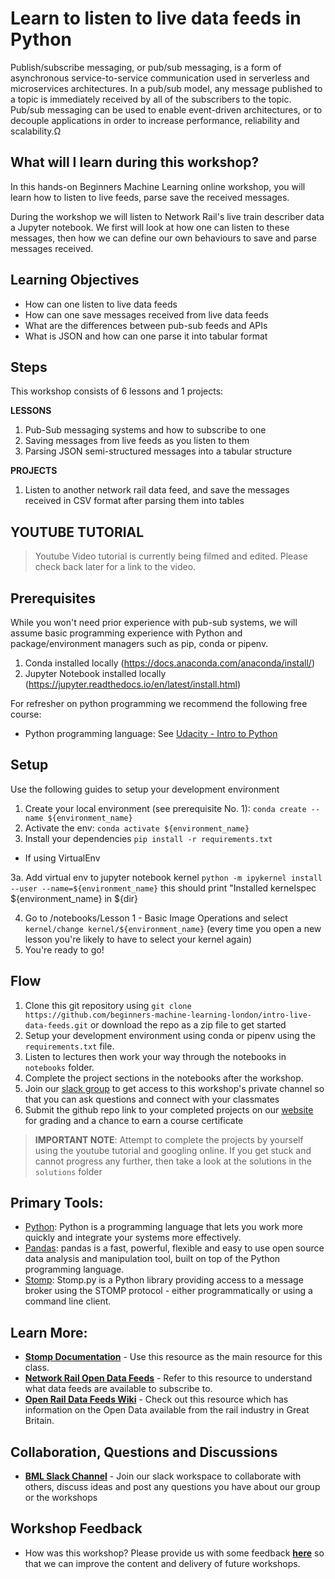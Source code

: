 # Learn to listen to live data feeds in Python

Publish/subscribe messaging, or pub/sub messaging, is a form of asynchronous service-to-service communication used in serverless and microservices architectures. In a pub/sub model, any message published to a topic is immediately received by all of the subscribers to the topic. Pub/sub messaging can be used to enable event-driven architectures, or to decouple applications in order to increase performance, reliability and scalability.Ω
## What will I learn during this workshop?

In this hands-on Beginners Machine Learning online workshop, you will learn how to listen to live feeds, parse save the received messages.

During the workshop we will listen to Network Rail's live train describer data a Jupyter notebook. We first will look at how one can listen to these messages, then how we can define our own behaviours to save and parse messages received.

## Learning Objectives

- How can one listen to live data feeds
- How can one save messages received from live data feeds
- What are the differences between pub-sub feeds and APIs
- What is JSON and how can one parse it into tabular format

## Steps

This workshop consists of 6 lessons and 1 projects:

**LESSONS**
1. Pub-Sub messaging systems and how to subscribe to one
2. Saving messages from live feeds as you listen to them
3. Parsing JSON semi-structured messages into a tabular structure

**PROJECTS**
1. Listen to another network rail data feed, and save the messages received in CSV format after parsing them into tables

## YOUTUBE TUTORIAL

> Youtube Video tutorial is currently being filmed and edited. Please check back later for a link to the video.

## Prerequisites

While you won't need prior experience with pub-sub systems, we will assume basic programming experience with Python and package/environment managers such as pip, conda or pipenv.
1. Conda installed locally (https://docs.anaconda.com/anaconda/install/)
2. Jupyter Notebook installed locally (https://jupyter.readthedocs.io/en/latest/install.html) 

For refresher on python programming we recommend the following free course:
- Python programming language: See [Udacity - Intro to Python](https://eu.udacity.com/course/introduction-to-python--ud1110)


## Setup
Use the following guides to setup your development environment

1. Create your local environment (see prerequisite No. 1): `conda create --name ${environment_name}`
2. Activate the env: `conda activate ${environment_name}`
3. Install your dependencies `pip install -r requirements.txt`

- If using VirtualEnv

3a. Add virtual env to jupyter notebook kernel
    `python -m ipykernel install --user --name=${environment_name}`
    this should print "Installed kernelspec ${environment_name} in ${dir}
    

4. Go to /notebooks/Lesson 1 - Basic Image Operations and select `kernel/change kernel/${environment_name}`
(every time you open a new lesson you're likely to have to select your kernel again)
5. You're ready to go!

## Flow

1. Clone this git repository using `git clone https://github.com/beginners-machine-learning-london/intro-live-data-feeds.git` or download the repo as a zip file to get started
2. Setup your development environment using conda or pipenv using the `requirements.txt` file.
3. Listen to lectures then work your way through the notebooks in `notebooks` folder.
4. Complete the project sections in the notebooks after the workshop.
5. Join our [slack group](http://tiny.cc/joinbmlslack) to get access to this workshop's private channel so that you can ask questions and connect with your classmates
6. Submit the github repo link to your completed projects on our [website](https://beginnersmachinelearning.com) for grading and a chance to earn a course certificate 

> **IMPORTANT NOTE**: Attempt to complete the projects by yourself using the youtube tutorial and googling online. If you get stuck and cannot progress any further, then take a look at the solutions in the `solutions` folder

## Primary Tools:

- [Python](https://www.python.org/): Python is a programming language that lets you work more quickly and integrate your systems more effectively.
- [Pandas](https://pandas.pydata.org): pandas is a fast, powerful, flexible and easy to use open source data analysis and manipulation tool,
built on top of the Python programming language. 
- [Stomp](http://jasonrbriggs.github.io/stomp.py/api.html): Stomp.py is a Python library providing access to a message broker using the STOMP protocol - either programmatically or using a command line client.

## Learn More:

- **[Stomp Documentation](http://jasonrbriggs.github.io/stomp.py/index.html)** - Use this resource as the main resource for this class.
- **[Network Rail Open Data Feeds](https://www.networkrail.co.uk/who-we-are/transparency-and-ethics/transparency/open-data-feeds/)** - Refer to this resource to understand what data feeds are available to subscribe to.
- **[Open Rail Data Feeds Wiki](https://wiki.openraildata.com/index.php/About_the_Network_Rail_feeds)** - Check out this resource which has information on the Open Data available from the rail industry in Great Britain.

## Collaboration, Questions and Discussions

- [**BML Slack Channel**](http://tiny.cc/joinbmlslack) - Join our slack workspace to collaborate with others, discuss ideas and post any questions you have about our group or the workshops

## Workshop Feedback

- How was this workshop? Please provide us with some feedback [**here**](http://tiny.cc/BMLfeedback) so that we can improve the content and delivery of future workshops.

